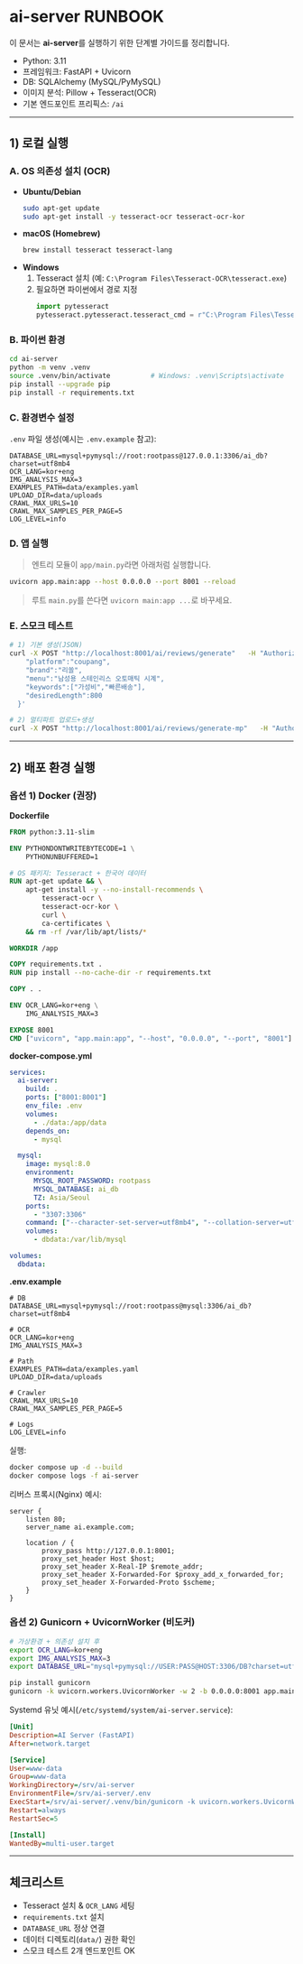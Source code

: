 # ai-server RUNBOOK

이 문서는 **ai-server**를 실행하기 위한 단계별 가이드를 정리합니다.

- Python: 3.11
- 프레임워크: FastAPI + Uvicorn
- DB: SQLAlchemy (MySQL/PyMySQL)
- 이미지 분석: Pillow + Tesseract(OCR)
- 기본 엔드포인트 프리픽스: `/ai`

---

## 1) 로컬 실행

### A. OS 의존성 설치 (OCR)
- **Ubuntu/Debian**
  ```bash
  sudo apt-get update
  sudo apt-get install -y tesseract-ocr tesseract-ocr-kor
  ```
- **macOS (Homebrew)**
  ```bash
  brew install tesseract tesseract-lang
  ```
- **Windows**
  1) Tesseract 설치 (예: `C:\Program Files\Tesseract-OCR\tesseract.exe`)  
  2) 필요하면 파이썬에서 경로 지정
     ```python
     import pytesseract
     pytesseract.pytesseract.tesseract_cmd = r"C:\Program Files\Tesseract-OCR\tesseract.exe"
     ```

### B. 파이썬 환경
```bash
cd ai-server
python -m venv .venv
source .venv/bin/activate          # Windows: .venv\Scripts\activate
pip install --upgrade pip
pip install -r requirements.txt
```

### C. 환경변수 설정
`.env` 파일 생성(예시는 `.env.example` 참고):
```
DATABASE_URL=mysql+pymysql://root:rootpass@127.0.0.1:3306/ai_db?charset=utf8mb4
OCR_LANG=kor+eng
IMG_ANALYSIS_MAX=3
EXAMPLES_PATH=data/examples.yaml
UPLOAD_DIR=data/uploads
CRAWL_MAX_URLS=10
CRAWL_MAX_SAMPLES_PER_PAGE=5
LOG_LEVEL=info
```

### D. 앱 실행
> 엔트리 모듈이 `app/main.py`라면 아래처럼 실행합니다.
```bash
uvicorn app.main:app --host 0.0.0.0 --port 8001 --reload
```
> 루트 `main.py`를 쓴다면 `uvicorn main:app ...`로 바꾸세요.

### E. 스모크 테스트
```bash
# 1) 기본 생성(JSON)
curl -X POST "http://localhost:8001/ai/reviews/generate"   -H "Authorization: Bearer 123"   -H "Content-Type: application/json"   -d '{
    "platform":"coupang",
    "brand":"리쏠",
    "menu":"남성용 스테인리스 오토매틱 시계",
    "keywords":["가성비","빠른배송"],
    "desiredLength":800
  }'

# 2) 멀티파트 업로드+생성
curl -X POST "http://localhost:8001/ai/reviews/generate-mp"   -H "Authorization: Bearer 123"   -F "platform=coupang"   -F "brand=리쏠"   -F "menu=남성용 스테인리스 오토매틱 시계"   -F "keywords=[\"가성비\",\"빠른배송\"]"   -F "points=포장상태,생활방수"   -F "desiredLength=800"   -F "images=@/path/to/photo1.jpg"   -F "images=@/path/to/photo2.png"
```

---

## 2) 배포 환경 실행

### 옵션 1) Docker (권장)

**Dockerfile**
```dockerfile
FROM python:3.11-slim

ENV PYTHONDONTWRITEBYTECODE=1 \
    PYTHONUNBUFFERED=1

# OS 패키지: Tesseract + 한국어 데이터
RUN apt-get update && \
    apt-get install -y --no-install-recommends \
        tesseract-ocr \
        tesseract-ocr-kor \
        curl \
        ca-certificates \
    && rm -rf /var/lib/apt/lists/*

WORKDIR /app

COPY requirements.txt .
RUN pip install --no-cache-dir -r requirements.txt

COPY . .

ENV OCR_LANG=kor+eng \
    IMG_ANALYSIS_MAX=3

EXPOSE 8001
CMD ["uvicorn", "app.main:app", "--host", "0.0.0.0", "--port", "8001"]
```

**docker-compose.yml**
```yaml
services:
  ai-server:
    build: .
    ports: ["8001:8001"]
    env_file: .env
    volumes:
      - ./data:/app/data
    depends_on:
      - mysql

  mysql:
    image: mysql:8.0
    environment:
      MYSQL_ROOT_PASSWORD: rootpass
      MYSQL_DATABASE: ai_db
      TZ: Asia/Seoul
    ports:
      - "3307:3306"
    command: ["--character-set-server=utf8mb4", "--collation-server=utf8mb4_unicode_ci"]
    volumes:
      - dbdata:/var/lib/mysql

volumes:
  dbdata:
```

**.env.example**
```
# DB
DATABASE_URL=mysql+pymysql://root:rootpass@mysql:3306/ai_db?charset=utf8mb4

# OCR
OCR_LANG=kor+eng
IMG_ANALYSIS_MAX=3

# Path
EXAMPLES_PATH=data/examples.yaml
UPLOAD_DIR=data/uploads

# Crawler
CRAWL_MAX_URLS=10
CRAWL_MAX_SAMPLES_PER_PAGE=5

# Logs
LOG_LEVEL=info
```

실행:
```bash
docker compose up -d --build
docker compose logs -f ai-server
```

리버스 프록시(Nginx) 예시:
```nginx
server {
    listen 80;
    server_name ai.example.com;

    location / {
        proxy_pass http://127.0.0.1:8001;
        proxy_set_header Host $host;
        proxy_set_header X-Real-IP $remote_addr;
        proxy_set_header X-Forwarded-For $proxy_add_x_forwarded_for;
        proxy_set_header X-Forwarded-Proto $scheme;
    }
}
```

### 옵션 2) Gunicorn + UvicornWorker (비도커)
```bash
# 가상환경 + 의존성 설치 후
export OCR_LANG=kor+eng
export IMG_ANALYSIS_MAX=3
export DATABASE_URL="mysql+pymysql://USER:PASS@HOST:3306/DB?charset=utf8mb4"

pip install gunicorn
gunicorn -k uvicorn.workers.UvicornWorker -w 2 -b 0.0.0.0:8001 app.main:app
```

Systemd 유닛 예시(`/etc/systemd/system/ai-server.service`):
```ini
[Unit]
Description=AI Server (FastAPI)
After=network.target

[Service]
User=www-data
Group=www-data
WorkingDirectory=/srv/ai-server
EnvironmentFile=/srv/ai-server/.env
ExecStart=/srv/ai-server/.venv/bin/gunicorn -k uvicorn.workers.UvicornWorker -w 2 -b 0.0.0.0:8001 app.main:app
Restart=always
RestartSec=5

[Install]
WantedBy=multi-user.target
```

---

## 체크리스트
- Tesseract 설치 & `OCR_LANG` 세팅
- `requirements.txt` 설치
- `DATABASE_URL` 정상 연결
- 데이터 디렉토리(`data/`) 권한 확인
- 스모크 테스트 2개 엔드포인트 OK
